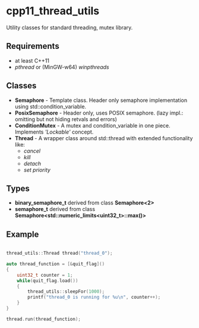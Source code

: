 # cpp11_thread_utils
Utility classes for standard threading, mutex library.

## Requirements
* at least C++11
* _pthread_ or (MinGW-w64) _winpthreads_

## Classes
* **Semaphore** - Template class. Header only semaphore implementation using std::condition_variable.
* **PosixSemaphore** - Header only, uses POSIX semaphore. (lazy impl.: omitting but not hiding retvals and errors) 
* **ConditionMutex** - A mutex and condition_variable in one piece. Implements _'Lockable'_ concept.
* **Thread** - A wrapper class around std::thread with extended functionality like:
  * _cancel_
  * _kill_
  * _detach_
  * _set priority_

## Types
* **binary_semaphore_t** derived from class **Semaphore<2>**
* **semaphore_t** derived from class **Semaphore<std::numeric_limits<uint32_t>::max()>**

## Example
```c++

thread_utils::Thread thread("thread_0");

auto thread_function = [&quit_flag]()
{
    uint32_t counter = 1;
    while(quit_flag.load())
    {
        thread_utils::sleepFor(1000);
        printf("thread_0 is running for %u\n", counter++);
    }
}

thread.run(thread_function);
```
